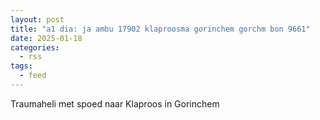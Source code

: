 ```yaml
---
layout: post
title: "a1 dia: ja ambu 17902 klaproosma gorinchem gorchm bon 9661"
date: 2025-01-18
categories: 
  - rss
tags: 
  - feed
---
```


Traumaheli met spoed naar Klaproos in Gorinchem
